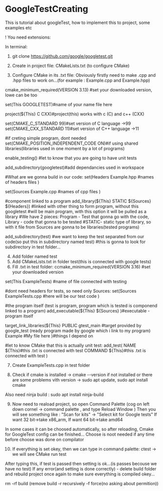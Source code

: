 # GoogleTestCreating
This is tutorial about googleTest, how to implement this to project, some examples etc

! You need extensions: 

In terminal:
1. git clone https://github.com/google/googletest.git

2. Create in project file: CMakeLists.txt (to configure CMake)

3. Configure CMake in its .txt file:
Obviously firstly need to make .cpp and .hpp files to work on...(for example : Example.cpp and Example.hpp)

cmake_minimum_required(VERSION 3.13) #set your downloaded version, lowe can be too

set(This GOOGLETEST)#name of your name file here 

project(${This} C CXX)#project(this) works with c (C) and c++ (CXX)

set(CMAKE_C_STANDARD 99)#set version of C language ->99
set(CMAKE_CXX_STANDARD 11)#set version of C++ language ->11

#if creting simple program, dont needed
set(CMAKE_POSITION_INDEPENDENT_CODE ON)#if using shared libraries(libraries used in one moment by a lot of programs)

enable_testing() #let to know that you are going to have unit tests

add_subdirectory(googletest)#add dependancies used in workspace

#What are we gonna build in our code:
set(Headers
    Example.hpp #names of headers files
)

set(Sources
    Example.cpp #names of cpp files
)

#component linked to a program
add_library(${This} STATIC ${Sources} ${Headers}) #linked with other thing to form program, without this googletest
#will be main program, with this option it will be pulled as a library
#We have 2 pieces: Program - Test that gonna go with the code, Library - code that gonna to be tested
#STATIC- static type of library, so with it file from Sources are gonna to be libraries(tested programs)

add_subdirectory(test) #we want to keep the test separated from our code(so put this in subdirectory named test)
#this is gonna to look for subdirectory in test folder...


4. Add folder named test
5. Add CMakeLists.txt in folder test(this is connected with google tests)
6. Fill .txt in test folder:
ccmake_minimum_required(VERSION 3.16) #set your downloaded version

set(This ExampleTests) #name of file connected with testing

#dont need headers for tests, so need only Sources:
set(Sources
    ExampleTests.cpp #here will be our test code
)

#the program itself (test is program, program which is tested is componend linked to a program)
add_executable(${This} ${Sources} )#executable - program itself

target_link_libraries(${This} PUBLIC 
gtest_main #target provided by google_test (ready program made by google which i link to my program)
Example #My file here
)#things I depend on

#let to know CMake that this is actually unit test:
add_test(
    NAME ${This}#this .txt is connected with test
    COMMAND ${This}#this .txt is connected with test
)

7. Create ExampleTests.cpp in test folder

8. Check if cmake is installed -> cmake --version
if not installed or there are some problems vith version -> sudo apt update,
sudo apt install cmake

Also need ninja build : sudo apt install ninja-build

9. Now need to reaload project, so open Command Palette (cog on left down cornel -> command palette , and type Reload Window )
Then you will see something like : "Scan for kits" -> "Select kit for Google tests"
If want 32 bit->take x86_arm,
If want 64 bit->take amd64

In some cases it can be choosed automatically, so after reloading, Cmake for GoogleTest config can be finished...
Choose is noot needed if any time before choose was done on compilator

10. If everything is set okey, then we can type in command palette:
ctest -> we will see CMake run test 

After typing this, if test is passed then setting is ok...(is passes becouse we have no test)
If any error(and setting is done correctly) - delete build folder and rebuild project once again
to make sure everything is compiled okey...

rm -rf build (remove build -r recursively -f force(no asking about permition))





